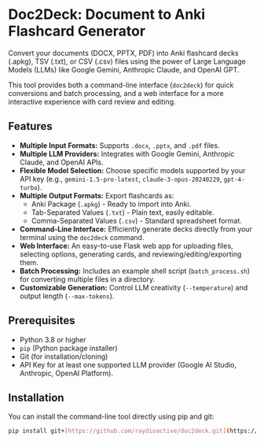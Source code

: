 # Doc2Deck: Document to Anki Flashcard Generator

Convert your documents (DOCX, PPTX, PDF) into Anki flashcard decks (.apkg), TSV (.txt), or CSV (.csv) files using the power of Large Language Models (LLMs) like Google Gemini, Anthropic Claude, and OpenAI GPT.

This tool provides both a command-line interface (`doc2deck`) for quick conversions and batch processing, and a web interface for a more interactive experience with card review and editing.

## Features

* **Multiple Input Formats:** Supports `.docx`, `.pptx`, and `.pdf` files.
* **Multiple LLM Providers:** Integrates with Google Gemini, Anthropic Claude, and OpenAI APIs.
* **Flexible Model Selection:** Choose specific models supported by your API key (e.g., `gemini-1.5-pro-latest`, `claude-3-opus-20240229`, `gpt-4-turbo`).
* **Multiple Output Formats:** Export flashcards as:
    * Anki Package (`.apkg`) - Ready to import into Anki.
    * Tab-Separated Values (`.txt`) - Plain text, easily editable.
    * Comma-Separated Values (`.csv`) - Standard spreadsheet format.
* **Command-Line Interface:** Efficiently generate decks directly from your terminal using the `doc2deck` command.
* **Web Interface:** An easy-to-use Flask web app for uploading files, selecting options, generating cards, and reviewing/editing/exporting them.
* **Batch Processing:** Includes an example shell script (`batch_process.sh`) for converting multiple files in a directory.
* **Customizable Generation:** Control LLM creativity (`--temperature`) and output length (`--max-tokens`).

## Prerequisites

* Python 3.8 or higher
* `pip` (Python package installer)
* Git (for installation/cloning)
* API Key for at least one supported LLM provider (Google AI Studio, Anthropic, OpenAI Platform).

## Installation

You can install the command-line tool directly using pip and git:

```bash
pip install git+[https://github.com/raydioactive/doc2deck.git](https://github.com/raydioactive/doc2deck.git)
